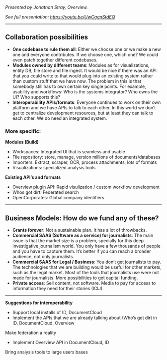 _Presented by Jonathan Stray, Overview._

_See full presentation: https://youtu.be/UwCggnStdEQ_

***

## Collaboration possibilities

* **One codebase to rule them all**: Either we choose one or we make a new one and everyone contributes. If we choose one, which one? We could even patch together different codebases.
* **Modules owned by different teams**: Modules as for visualizations, entity DB, file store and file ingest. It would be nice if there was an API that you could write to that would plug into an existing system rather than custom stuff that we have now.
The problem in this is that somebody still has to own certain key single points. For example, usability and workflows: Who is the systems integrator? Who owns the UI? Who supports this?
* **Interoperability APIs/formats**:  Everyone continues to work on their own platform and we have APIs to talk to each other. 
In this world we don’t get to centralize development resources, but at least they can talk to each other.
We do need an integrated system.

### More specific:

**Modules (Build)**
* Workspaces: Integrated UI that is seamless and usable
* File repository: store, manage, version millions of documents/databases
* Importers: Extract, scraper, OCR, process attachments, lots of formats
* Visualizations: specialized analysis tools

**Existing API’s and formats**
* Overview plugin API: Rapid visulization / custom workflow  development
* Whos got dirt: Federated search
* OpenCorporates: Global company identifiers

***

## Business Models: How do we fund any of these?

* **Grants forever**: Not a sustainable plan. It has a lot of throwbacks.
* **Commercial SAAS (Software as a service) for journalists**: The main issue is that the market size is a problem, specially for this deep investigative journalism world. You only have a few thousands of people and you have to capture them. It’s better if you can reach a broader audience, not only journalists.
* **Commercial SAAS for Legal / Business**: You don’t get journalists to pay. The technologies that we are building would be useful for other markets, such as the legal market. Most of the tools that journalists use were not made for journalists. More possibilities to get capital funding. 
* **Private access**: Sell content, not software. Media to pay for access to information they need for their stories (ICIJ).

***

**Suggestions for interoperability**
* Support local installs of ID, DocumentCloud
* Implement the APIs that we are already talking about (Who’s got dirt in ID, DocumentCloud, Overview

Make federation a reality

* Implement Overview API in DocumentCloud, ID

Bring analysis tools to large users bases